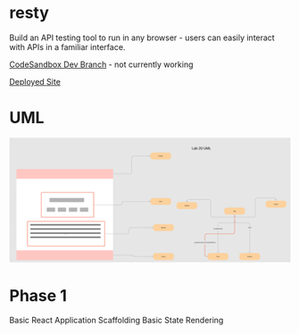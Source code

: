 # resty

  Build an API testing tool to run in any browser - users can easily interact with APIs in a familiar interface. 

[CodeSandbox Dev Branch](https://codesandbox.io/p/github/nurselaine/resty/draft/flamboyant-kapitsa?file=%2Fsrc%2Fcomponents%2Fform%2Findex.js&selection=%5B%7B%22endColumn%22%3A15%2C%22endLineNumber%22%3A3%2C%22startColumn%22%3A15%2C%22startLineNumber%22%3A3%7D%5D) - not currently working

[Deployed Site](https://nurselaine-resty.netlify.app/)

# UML

![Lab 20](./public/assets/lab20uml.png)

# Phase 1
  Basic React Application
  Scaffolding
  Basic State
  Rendering 